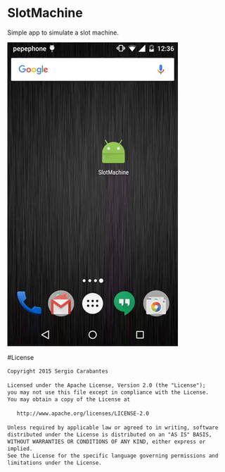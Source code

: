 # SlotMachine

Simple app to simulate a slot machine.


![demo]

[demo]: https://raw.githubusercontent.com/SergioCarabantes/SlotMachine/master/screenshots/SlotMachineDemo.gif

#License

    Copyright 2015 Sergio Carabantes

    Licensed under the Apache License, Version 2.0 (the "License");
    you may not use this file except in compliance with the License.
    You may obtain a copy of the License at

       http://www.apache.org/licenses/LICENSE-2.0

    Unless required by applicable law or agreed to in writing, software
    distributed under the License is distributed on an "AS IS" BASIS,
    WITHOUT WARRANTIES OR CONDITIONS OF ANY KIND, either express or implied.
    See the License for the specific language governing permissions and
    limitations under the License.